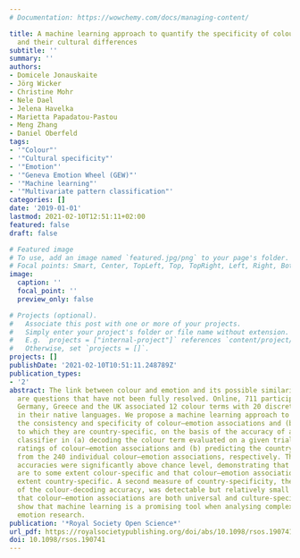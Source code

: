 ```yaml
---
# Documentation: https://wowchemy.com/docs/managing-content/

title: A machine learning approach to quantify the specificity of colour–emotion associations
  and their cultural differences
subtitle: ''
summary: ''
authors:
- Domicele Jonauskaite
- Jörg Wicker
- Christine Mohr
- Nele Dael
- Jelena Havelka
- Marietta Papadatou-Pastou
- Meng Zhang
- Daniel Oberfeld
tags:
- '"Colour"'
- '"Cultural specificity"'
- '"Emotion"'
- '"Geneva Emotion Wheel (GEW)"'
- '"Machine learning"'
- '"Multivariate pattern classification"'
categories: []
date: '2019-01-01'
lastmod: 2021-02-10T12:51:11+02:00
featured: false
draft: false

# Featured image
# To use, add an image named `featured.jpg/png` to your page's folder.
# Focal points: Smart, Center, TopLeft, Top, TopRight, Left, Right, BottomLeft, Bottom, BottomRight.
image:
  caption: ''
  focal_point: ''
  preview_only: false

# Projects (optional).
#   Associate this post with one or more of your projects.
#   Simply enter your project's folder or file name without extension.
#   E.g. `projects = ["internal-project"]` references `content/project/deep-learning/index.md`.
#   Otherwise, set `projects = []`.
projects: []
publishDate: '2021-02-10T10:51:11.248789Z'
publication_types:
- '2'
abstract: The link between colour and emotion and its possible similarity across cultures
  are questions that have not been fully resolved. Online, 711 participants from China,
  Germany, Greece and the UK associated 12 colour terms with 20 discrete emotion terms
  in their native languages. We propose a machine learning approach to quantify (a)
  the consistency and specificity of colour–emotion associations and (b) the degree
  to which they are country-specific, on the basis of the accuracy of a statistical
  classifier in (a) decoding the colour term evaluated on a given trial from the 20
  ratings of colour–emotion associations and (b) predicting the country of origin
  from the 240 individual colour–emotion associations, respectively. The classifier
  accuracies were significantly above chance level, demonstrating that emotion associations
  are to some extent colour-specific and that colour–emotion associations are to some
  extent country-specific. A second measure of country-specificity, the in-group advantage
  of the colour-decoding accuracy, was detectable but relatively small (6.1%), indicating
  that colour–emotion associations are both universal and culture-specific. Our results
  show that machine learning is a promising tool when analysing complex datasets from
  emotion research.
publication: '*Royal Society Open Science*'
url_pdf: https://royalsocietypublishing.org/doi/abs/10.1098/rsos.190741
doi: 10.1098/rsos.190741
---
```

